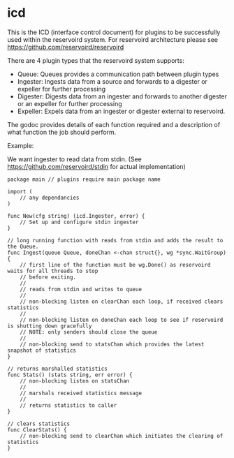 # icd

This is the ICD (interface control document) for plugins to be successfully
used within the reservoird system. For reservoird architecture please see
https://github.com/reservoird/reservoird

There are 4 plugin types that the reservoird system supports:

- Queue: Queues provides a communication path between plugin types
- Ingester: Ingests data from a source and forwards to a digester or expeller for further processing
- Digester: Digests data from an ingester and forwards to another digester or an expeller for further processing
- Expeller: Expels data from an ingester or digester external to reservoird.

The godoc provides details of each function required and a description of what function the job should perform.

Example:

We want ingester to read data from stdin. (See https://github.com/reservoird/stdin for actual implementation)

```
package main // plugins require main package name

import (
    // any dependancies
)

func New(cfg string) (icd.Ingester, error) {
    // Set up and configure stdin ingester
}

// long running function with reads from stdin and adds the result to the Queue.
func Ingest(queue Queue, doneChan <-chan struct{}, wg *sync.WaitGroup) {
    // first line of the function must be wg.Done() as reservoird waits for all threads to stop
    // before exiting.
    //
    // reads from stdin and writes to queue
    //
    // non-blocking listen on clearChan each loop, if received clears statistics
    //
    // non-blocking listen on doneChan each loop to see if reservoird is shutting down gracefully
    // NOTE: only senders should close the queue
    //
    // non-blocking send to statsChan which provides the latest snapshot of statistics
}

// returns marshalled statistics
func Stats() (stats string, err error) {
    // non-blocking listen on statsChan
    //
    // marshals received statistics message
    //
    // returns statistics to caller 
}

// clears statistics
func ClearStats() {
    // non-blocking send to clearChan which initiates the clearing of statistics
}
```
